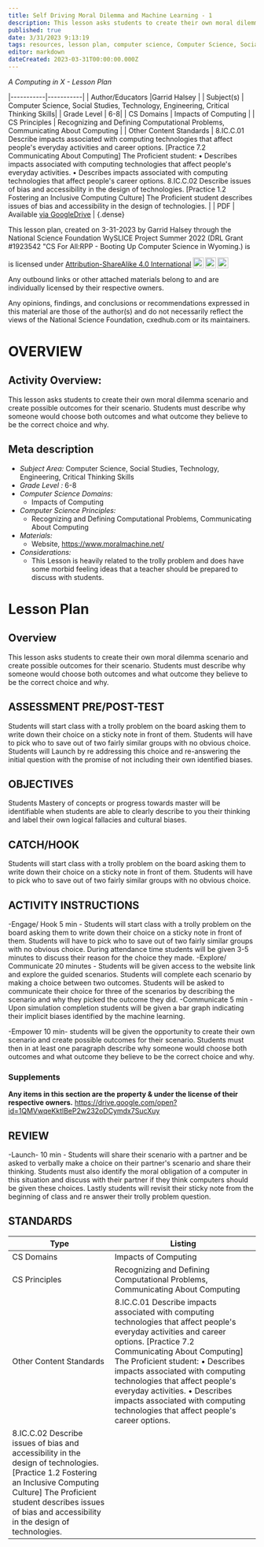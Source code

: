```yaml
---
title: Self Driving Moral Dilemma and Machine Learning - 1
description: This lesson asks students to create their own moral dilemma scenario and create possible outcomes for their scenario. Students must describe why someone would choose both outcomes and what outcome they believe to be the correct choice and why.
published: true
date: 3/31/2023 9:13:19
tags: resources, lesson plan, computer science, Computer Science, Social Studies, Technology, Engineering, Critical Thinking Skills 
editor: markdown
dateCreated: 2023-03-31T00:00:00.000Z
---
```

*A Computing in X - Lesson Plan*

|-----------|-----------|
| Author/Educators |Garrid Halsey |
| Subject(s) | Computer Science, Social Studies, Technology, Engineering, Critical Thinking Skills|
| Grade Level | 6-8|
| CS Domains | Impacts of Computing |
| CS Principles | Recognizing and Defining Computational Problems, Communicating About Computing |
| Other Content Standards | 8.IC.C.01 Describe impacts associated with computing technologies that affect people's everyday activities and career options. [Practice 7.2 Communicating About Computing] The Proficient student: • Describes impacts associated with computing technologies that affect people's everyday activities. • Describes impacts associated with computing technologies that affect people's career options. 
8.IC.C.02 Describe issues of bias and accessibility in the design of technologies. [Practice 1.2 Fostering an Inclusive Computing Culture] The Proficient student describes issues of bias and accessibility in the design of technologies. | 
| PDF | Available [via GoogleDrive]() |
{.dense}






This lesson plan, created on 3-31-2023 by Garrid Halsey through the National Science Foundation WySLICE Project Summer 2022 (DRL Grant #1923542 "CS For All:RPP - Booting Up Computer Science in Wyoming.) is  <p xmlns:cc="http://creativecommons.org/ns#" >  is licensed under <a href="http://creativecommons.org/licenses/by-sa/4.0/?ref=chooser-v1" target="_blank" rel="license noopener noreferrer" style="display:inline-block;">Attribution-ShareAlike 4.0 International<img style="height:22px!important;margin-left:3px;vertical-align:text-bottom;" src="https://mirrors.creativecommons.org/presskit/icons/cc.svg?ref=chooser-v1"><img style="height:22px!important;margin-left:3px;vertical-align:text-bottom;" src="https://mirrors.creativecommons.org/presskit/icons/by.svg?ref=chooser-v1"><img style="height:22px!important;margin-left:3px;vertical-align:text-bottom;" src="https://mirrors.creativecommons.org/presskit/icons/sa.svg?ref=chooser-v1"></a></p>


Any outbound links or other attached materials belong to and are individually licensed by their respective owners. 


Any opinions, findings, and conclusions or recommendations expressed in this material are those of the author(s) and do not necessarily reflect the views of the National Science Foundation, cxedhub.com or its maintainers.


# OVERVIEW
## Activity Overview:  
This lesson asks students to create their own moral dilemma scenario and create possible outcomes for their scenario. Students must describe why someone would choose both outcomes and what outcome they believe to be the correct choice and why.
## Meta description
+ *Subject Area:* Computer Science, Social Studies, Technology, Engineering, Critical Thinking Skills 
+ *Grade Level :* 6-8 
+ *Computer Science Domains:*
   + Impacts of Computing
+ *Computer Science Principles:*
   + Recognizing and Defining Computational Problems, Communicating About Computing
+ *Materials:* 
   + Website, https://www.moralmachine.net/
+ *Considerations:*
   + This Lesson is heavily related to the trolly problem and does have some morbid feeling ideas that a teacher should be prepared to discuss with students.


# Lesson Plan
## Overview
This lesson asks students to create their own moral dilemma scenario and create possible outcomes for their scenario. Students must describe why someone would choose both outcomes and what outcome they believe to be the correct choice and why.
## ASSESSMENT PRE/POST-TEST
Students will start class with a trolly problem on the board asking them to write down their choice on a sticky note in front of them. Students will have to pick who to save out of two fairly similar groups with no obvious choice.  Students will Launch by re addressing this choice and re-answering the initial question with the promise of not including their own identified biases.
## OBJECTIVES
Students Mastery of concepts or progress towards master will be identifiable when students are able to clearly describe to you their thinking and label their own logical fallacies and cultural biases.


## CATCH/HOOK
Students will start class with a trolly problem on the board asking them to write down their choice on a sticky note in front of them. Students will have to pick who to save out of two fairly similar groups with no obvious choice.


## ACTIVITY INSTRUCTIONS
-Engage/ Hook 5 min - Students will start class with a trolly problem on the board asking them to write down their choice on a sticky note in front of them. Students will have to pick who to save out of two fairly similar groups with no obvious choice. During attendance time students will be given 3-5 minutes to discuss their reason for the choice they made. 
-Explore/ Communicate 20 minutes - Students will be given access to the website link and explore the guided scenarios. Students will complete each scenario by making a choice between two outcomes. Students will be asked to communicate their choice for three of the scenarios by describing the scenario and why they picked the outcome they did.
-Communicate 5 min - Upon simulation completion students will be given a bar graph indicating their implicit biases identified by the machine learning. 


-Empower 10 min- students will be given the opportunity to create their own scenario and create possible outcomes for their scenario. Students must then in at least one paragraph describe why someone would choose both outcomes and what outcome they believe to be the correct choice and why.


### Supplements
**Any items in this section are the property & under the license of their respective owners.**
https://drive.google.com/open?id=1QMVwqeKktlBeP2w232oDCymdx7SucXuy




## REVIEW
-Launch- 10 min - Students will share their scenario with a partner and be asked to verbally make a choice on their partner's scenario and share their thinking. Students must also identify the moral obligation of a computer in this situation and discuss with their partner if they think computers should be given these choices. Lastly students will revisit their sticky note from the beginning of class and re answer their trolly problem question.
## STANDARDS        
| Type | Listing | 
|-----------|-----------|
| CS Domains  | Impacts of Computing|
| CS Principles   | Recognizing and Defining Computational Problems, Communicating About Computing|
| Other Content Standards | 8.IC.C.01 Describe impacts associated with computing technologies that affect people's everyday activities and career options. [Practice 7.2 Communicating About Computing] The Proficient student: • Describes impacts associated with computing technologies that affect people's everyday activities. • Describes impacts associated with computing technologies that affect people's career options. 
8.IC.C.02 Describe issues of bias and accessibility in the design of technologies. [Practice 1.2 Fostering an Inclusive Computing Culture] The Proficient student describes issues of bias and accessibility in the design of technologies.  |
